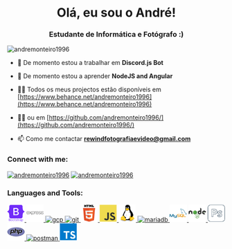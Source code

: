 <h1 align="center">Olá, eu sou o André!</h1>
<h3 align="center">Estudante de Informática e Fotógrafo :)</h3>

<p align="left"> <img src="https://komarev.com/ghpvc/?username=andremonteiro1996&label=Profile%20views&color=2983d1&style=flat" alt="andremonteiro1996" /> </p>

- 🔭 De momento estou a trabalhar em **Discord.js Bot**

- 🌱 De momento estou a aprender **NodeJS and Angular**

- 👨‍💻 Todos os meus projectos estão disponíveis em [https://www.behance.net/andremonteiro1996](https://www.behance.net/andremonteiro1996)

- 👨‍💻 ou em [https://github.com/andremonteiro1996/](https://github.com/andremonteiro1996/)

- 📫 Como me contactar **rewindfotografiaevideo@gmail.com**

<h3 align="left">Connect with me:</h3>
<p align="left">
  <a href="https://linkedin.com/in/andremonteiro1996" target="blank"><img align="center" src="https://cdn.jsdelivr.net/npm/simple-icons@3.0.1/icons/linkedin.svg" alt="andremonteiro1996" height="30" width="40" /></a>
  <a href="https://www.behance.net/andremonteiro1996" target="blank"><img align="center" src="https://cdn.jsdelivr.net/npm/simple-icons@3.0.1/icons/behance.svg" alt="andremonteiro1996" height="30" width="40" /></a>
</p>

<h3 align="left">Languages and Tools:</h3>
<p align="left"> 
  <a href="https://getbootstrap.com" target="_blank"> <img src="https://raw.githubusercontent.com/devicons/devicon/master/icons/bootstrap/bootstrap-plain-wordmark.svg" alt="bootstrap" width="40" height="40"/> </a> 
  <a href="https://expressjs.com" target="_blank"> <img src="https://raw.githubusercontent.com/devicons/devicon/master/icons/express/express-original-wordmark.svg" alt="express" width="40" height="40"/> </a> 
  <a href="https://cloud.google.com" target="_blank"> <img src="https://www.vectorlogo.zone/logos/google_cloud/google_cloud-icon.svg" alt="gcp" width="40" height="40"/> </a> 
  <a href="https://git-scm.com/" target="_blank"> <img src="https://www.vectorlogo.zone/logos/git-scm/git-scm-icon.svg" alt="git" width="40" height="40"/> </a> 
  <a href="https://www.w3.org/html/" target="_blank"> <img src="https://raw.githubusercontent.com/devicons/devicon/master/icons/html5/html5-original-wordmark.svg" alt="html5" width="40" height="40"/> </a> 
  <a href="https://developer.mozilla.org/en-US/docs/Web/JavaScript" target="_blank"> <img src="https://raw.githubusercontent.com/devicons/devicon/master/icons/javascript/javascript-original.svg" alt="javascript" width="40" height="40"/> </a> 
  <a href="https://www.linux.org/" target="_blank"> <img src="https://raw.githubusercontent.com/devicons/devicon/master/icons/linux/linux-original.svg" alt="linux" width="40" height="40"/> </a> 
  <a href="https://mariadb.org/" target="_blank"> <img src="https://www.vectorlogo.zone/logos/mariadb/mariadb-icon.svg" alt="mariadb" width="40" height="40"/> </a> 
  <a href="https://www.mysql.com/" target="_blank"> <img src="https://raw.githubusercontent.com/devicons/devicon/master/icons/mysql/mysql-original-wordmark.svg" alt="mysql" width="40" height="40"/> </a> 
  <a href="https://nodejs.org" target="_blank"> <img src="https://raw.githubusercontent.com/devicons/devicon/master/icons/nodejs/nodejs-original-wordmark.svg" alt="nodejs" width="40" height="40"/> </a> 
  <a href="https://www.photoshop.com/en" target="_blank"> <img src="https://raw.githubusercontent.com/devicons/devicon/master/icons/photoshop/photoshop-line.svg" alt="photoshop" width="40" height="40"/> </a> 
  <a href="https://www.php.net" target="_blank"> <img src="https://raw.githubusercontent.com/devicons/devicon/master/icons/php/php-original.svg" alt="php" width="40" height="40"/> </a> 
  <a href="https://postman.com" target="_blank"> <img src="https://www.vectorlogo.zone/logos/getpostman/getpostman-icon.svg" alt="postman" width="40" height="40"/> </a> 
  <a href="https://www.typescriptlang.org/" target="_blank"> <img src="https://raw.githubusercontent.com/devicons/devicon/master/icons/typescript/typescript-original.svg" alt="typescript" width="40" height="40"/> </a>
</p>

